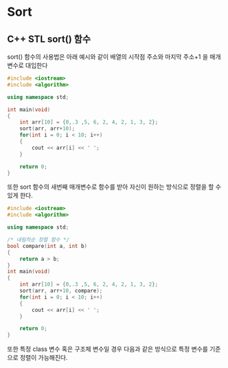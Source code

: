 # Sort


## C++ STL sort() 함수

sort() 함수의 사용법은 아래 예시와 같이 배열의 시작점 주소와 마지막 주소+1 을 매개변수로 대입한다
```cpp
#include <iostream>
#include <algorithm>

using namespace std;

int main(void)
{
    int arr[10] = {0,.3 ,5, 6, 2, 4, 2, 1, 3, 2};
    sort(arr, arr+10);
    for(int i = 0; i < 10; i++)
    {
        cout << arr[i] << ' ';
    }

    return 0;
}

```

또한 sort 함수의 새번째 매개변수로 함수를 받아 자신이 원하는 방식으로 정렬을 할 수 있게 한다.

```cpp
#include <iostream>
#include <algorithm>

using namespace std;

/* 내림차순 정렬 함수 */
bool compare(int a, int b)
{
    return a > b;
}
int main(void)
{
    int arr[10] = {0,.3 ,5, 6, 2, 4, 2, 1, 3, 2};
    sort(arr, arr+10, compare);
    for(int i = 0; i < 10; i++)
    {
        cout << arr[i] << ' ';
    }

    return 0;
}

```

또한 특정 class 변수 혹은 구조체 변수일 경우 다음과 같은 방식으로 특정 변수를 기준으로 정렬이 가능해진다.

